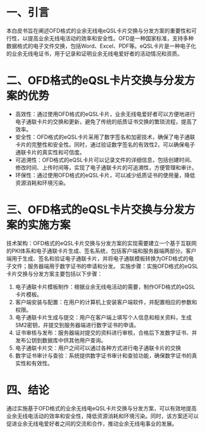 # 一、引言


本白皮书旨在阐述OFD格式的业余无线电eQSL卡片交换与分发方案的重要性和可行性，以提高业余无线电活动的效率和安全性。OFD是一种国家标准，支持多种数据格式的电子文件交换，包括Word、Excel、PDF等。eQSL卡片是一种电子化的业余无线电证书，用于记录和证明业余无线电爱好者的活动情况和资质。


# 二、OFD格式的eQSL卡片交换与分发方案的优势


- 高效性：通过使用OFD格式的eQSL卡片，业余无线电爱好者可以方便地进行电子通联卡片的交换和更新，避免了传统的纸质证书交换的繁琐流程，提高了效率。
- 安全性：OFD格式的eQSL卡片采用了数字签名和加密技术，确保了电子通联卡片的完整性和安全性。同时，通过验证数字签名的有效性2，可以确保电子通联卡片的真实性和可信度。
- 可追溯性：OFD格式的eQSL卡片可以记录文件的详细信息，包括创建时间、修改时间、上传时间等，实现了电子通联卡片的可追溯性，方便管理和审计。
- 环保性：通过使用OFD格式的eQSL卡片，可以减少纸质证书的使用量，降低资源消耗和环境污染。
# 三、OFD格式的eQSL卡片交换与分发方案的实施方案

技术架构：OFD格式的eQSL卡片交换与分发方案的实现需要建立一个基于互联网的PKI体系和电子通联卡片生成、签名系统，包括客户端和服务器端两部分。客户端用于生成、签名和验证电子通联卡片，并将电子通联模板转换为OFD格式的电子文件；服务器端用于数字证书的申请和分发。
实施步骤：实施OFD格式的eQSL卡片交换与分发方案主要包括以下步骤：
1. 电子通联卡片模板制作：根据业余无线电活动的需要，制作OFD格式的eQSL卡片模板。
2. 客户端安装与配置：在用户的计算机上安装客户端软件，并配置相应的参数和权限。
3. 电子通联卡片生成与提交：用户在客户端上填写个人信息和相关资料，生成SM2密钥，并提交到服务器端进行数字证书的申请。
4. 证书审核与发布：服务器端对提交的资料进行审核，合格后下发数字证书、并发布公钥到数据库中供其他用户查询。
5. 电子通联卡片交：用户之间可以通过各种方式进行电子通联卡片的交换
6. 数字证书审计与查验：系统提供数字证书审计和查验功能，确保数字证书的真实性和有效性。


# 四、结论


通过实施基于OFD格式的业余无线电eQSL卡片交换与分发方案，可以有效地提高业余无线电活动的效率和安全性，降低资源消耗和环境污染。同时，该方案还可以促进业余无线电爱好者之间的交流和合作，推动业余无线电事业的发展。

